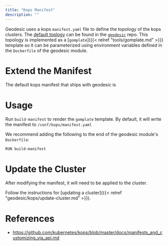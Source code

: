 ```yaml
---
title: "Kops Manifest"
description: ""
---
```

Geodesic uses a kops `manifest.yaml` file to define the topology of the kops clusters. The [default toplogy](https://github.com/cloudposse/geodesic/blob/master/rootfs/templates/kops/default.yaml) can be found in the [`geodesic`](https://github.com/cloudposse/geodesic/) repo. This topology is implemented as a [`gomplate`]({{< relref "tools/gomplate.md" >}}) template so it can be parameterized using environment variables defined in the `Dockerfile` of the geodesic module.

# Extend the Manifest

The default kops manifest that ships with geodesic is

# Usage

Run `build-manifest` to render the `gomplate` template. By default, it will write the manifest to `/conf/kops/manifest.yaml`

We recommend adding the following to the end of the geodesic module's `Dockerfile`:
```
RUN build-manifest
```

# Update the Cluster

After modifying the manifest, it will need to be applied to the cluster.

Follow the instructions for [updating a cluster]({{< relref "geodesic/kops/update-cluster.md" >}}).

# References
- <https://github.com/kubernetes/kops/blob/master/docs/manifests_and_customizing_via_api.md>
